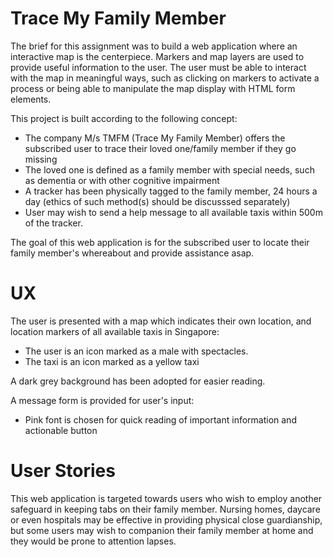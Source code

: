 # Trace My Family Member

The brief for this assignment was to build a web application where an interactive map is the centerpiece. Markers and map layers are used to provide useful information to the user. The user must be able to interact with the map in meaningful ways, such as clicking on markers to activate a process or being able to manipulate the map display with HTML form elements.

This project is built according to the following concept:

- The company M/s TMFM (Trace My Family Member) offers the subscribed user to trace their loved one/family member if they go missing
- The loved one is defined as a family member with special needs, such as dementia or with other cognitive impairment
- A tracker has been physically tagged to the family member, 24 hours a day (ethics of such method(s) should be discusssed separately)
- User may wish to send a help message to all available taxis within 500m of the tracker.

The goal of this web application is for the subscribed user to locate their family member's whereabout and provide assistance asap.

# UX

The user is presented with a map which indicates their own location, and location markers of all available taxis in Singapore:

- The user is an icon marked as a male with spectacles.
- The taxi is an icon marked as a yellow taxi

A dark grey background has been adopted for easier reading.

A message form is provided for user's input:

- Pink font is chosen for quick reading of important information and actionable button

# User Stories

This web application is targeted towards users who wish to employ another safeguard in keeping tabs on their family member. Nursing homes, daycare or even hospitals may be effective in providing physical close guardianship, but some users may wish to companion their family member at home and they would be prone to attention lapses.
